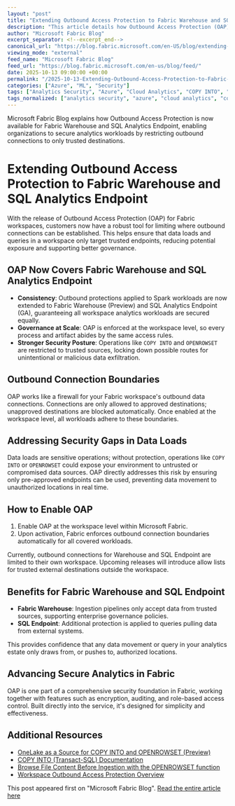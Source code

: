 ```yaml
---
layout: "post"
title: "Extending Outbound Access Protection to Fabric Warehouse and SQL Analytics Endpoint"
description: "This article details how Outbound Access Protection (OAP) is now extended to Microsoft Fabric Warehouse (Preview) and SQL Analytics Endpoint (General Availability). By enforcing strict controls on outbound connections for all workloads in a Fabric workspace, organizations can ensure stronger governance and security, preventing unauthorized data movement and ensuring data loads and queries are restricted to explicitly trusted destinations. OAP builds on the existing security foundation of Fabric, automating outbound boundary enforcement and integrating with key analytics operations like COPY INTO and OPENROWSET. This update reflects Fabric’s commitment to secure analytics at scale."
author: "Microsoft Fabric Blog"
excerpt_separator: <!--excerpt_end-->
canonical_url: "https://blog.fabric.microsoft.com/en-US/blog/extending-outbound-access-protection-to-fabric-warehouse-and-sql-analytics-endpoint/"
viewing_mode: "external"
feed_name: "Microsoft Fabric Blog"
feed_url: "https://blog.fabric.microsoft.com/en-us/blog/feed/"
date: 2025-10-13 09:00:00 +00:00
permalink: "/2025-10-13-Extending-Outbound-Access-Protection-to-Fabric-Warehouse-and-SQL-Analytics-Endpoint.html"
categories: ["Azure", "ML", "Security"]
tags: ["Analytics Security", "Azure", "Cloud Analytics", "COPY INTO", "Data Exfiltration Prevention", "Data Governance", "Data Security", "Fabric Warehouse", "Governance", "Microsoft Fabric", "ML", "News", "OPENROWSET", "Outbound Access Protection", "Role Based Access Control", "Security", "SQL Analytics Endpoint", "Workspace Protection"]
tags_normalized: ["analytics security", "azure", "cloud analytics", "copy into", "data exfiltration prevention", "data governance", "data security", "fabric warehouse", "governance", "microsoft fabric", "ml", "news", "openrowset", "outbound access protection", "role based access control", "security", "sql analytics endpoint", "workspace protection"]
---
```


Microsoft Fabric Blog explains how Outbound Access Protection is now available for Fabric Warehouse and SQL Analytics Endpoint, enabling organizations to secure analytics workloads by restricting outbound connections to only trusted destinations.<!--excerpt_end-->

# Extending Outbound Access Protection to Fabric Warehouse and SQL Analytics Endpoint

With the release of Outbound Access Protection (OAP) for Fabric workspaces, customers now have a robust tool for limiting where outbound connections can be established. This helps ensure that data loads and queries in a workspace only target trusted endpoints, reducing potential exposure and supporting better governance.

## OAP Now Covers Fabric Warehouse and SQL Analytics Endpoint

- **Consistency**: Outbound protections applied to Spark workloads are now extended to Fabric Warehouse (Preview) and SQL Analytics Endpoint (GA), guaranteeing all workspace analytics workloads are secured equally.
- **Governance at Scale**: OAP is enforced at the workspace level, so every process and artifact abides by the same access rules.
- **Stronger Security Posture**: Operations like `COPY INTO` and `OPENROWSET` are restricted to trusted sources, locking down possible routes for unintentional or malicious data exfiltration.

## Outbound Connection Boundaries

OAP works like a firewall for your Fabric workspace's outbound data connections. Connections are only allowed to approved destinations; unapproved destinations are blocked automatically. Once enabled at the workspace level, all workloads adhere to these boundaries.

## Addressing Security Gaps in Data Loads

Data loads are sensitive operations; without protection, operations like `COPY INTO` or `OPENROWSET` could expose your environment to untrusted or compromised data sources. OAP directly addresses this risk by ensuring only pre-approved endpoints can be used, preventing data movement to unauthorized locations in real time.

## How to Enable OAP

1. Enable OAP at the workspace level within Microsoft Fabric.
2. Upon activation, Fabric enforces outbound connection boundaries automatically for all covered workloads.

Currently, outbound connections for Warehouse and SQL Endpoint are limited to their own workspace. Upcoming releases will introduce allow lists for trusted external destinations outside the workspace.

## Benefits for Fabric Warehouse and SQL Endpoint

- **Fabric Warehouse**: Ingestion pipelines only accept data from trusted sources, supporting enterprise governance policies.
- **SQL Endpoint**: Additional protection is applied to queries pulling data from external systems.

This provides confidence that any data movement or query in your analytics estate only draws from, or pushes to, authorized locations.

## Advancing Secure Analytics in Fabric

OAP is one part of a comprehensive security foundation in Fabric, working together with features such as encryption, auditing, and role-based access control. Built directly into the service, it's designed for simplicity and effectiveness.

## Additional Resources

- [OneLake as a Source for COPY INTO and OPENROWSET (Preview)](https://blog.fabric.microsoft.com/blog/announcing-public-preview-onelake-as-a-source-for-copy-into-and-openrowset/)
- [COPY INTO (Transact-SQL) Documentation](https://learn.microsoft.com/sql/t-sql/statements/copy-into-transact-sql?view=fabric)
- [Browse File Content Before Ingestion with the OPENROWSET function](https://learn.microsoft.com/fabric/data-warehouse/browse-file-content-with-openrowset)
- [Workspace Outbound Access Protection Overview](https://learn.microsoft.com/fabric/security/workspace-outbound-access-protection-overview)

This post appeared first on "Microsoft Fabric Blog". [Read the entire article here](https://blog.fabric.microsoft.com/en-US/blog/extending-outbound-access-protection-to-fabric-warehouse-and-sql-analytics-endpoint/)
